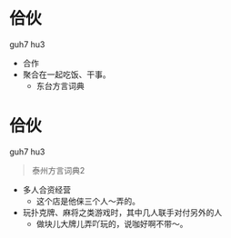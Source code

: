 # 佮伙
guh7 hu3
+ 合作
+ 聚合在一起吃饭、干事。
  * 东台方言词典


# 佮伙
guh7 hu3
> 泰州方言词典2
- 多人合资经营
  - 这个店是他俫三个人～弄的。
- 玩扑克牌、麻将之类游戏时，其中几人联手对付另外的人
  - 做块儿大牌儿弄吖玩的，说咖好啊不带～。